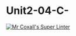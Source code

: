 # Unit2-04-C-
[![Mr Coxall's Super Linter](https://github.com/MF-ROB/Unit2-04-CPP/workflows/Mr%20Coxall's%20Super%20Linter/badge.svg)](https://github.com/<OWNER>/<REPOSITORY>/actions/)
